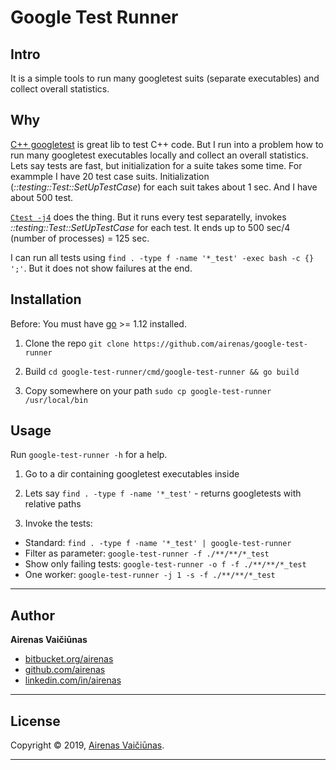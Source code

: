 # Google Test Runner

## Intro

It is a simple tools to run many googletest suits (separate executables) and collect overall statistics.

## Why

[C++ googletest](https://github.com/google/googletest) is great lib to test C++ code. But I run into a problem how to run many googletest executables locally and collect an overall statistics. Lets say tests are fast, but initialization for a suite takes some time. For exammple I have 20 test case suits. Initialization (*::testing::Test::SetUpTestCase*) for each suit takes about 1 sec. And I have about 500 test.

[`Ctest -j4`](https://cmake.org/) does the thing. But it runs every test separatelly, invokes *::testing::Test::SetUpTestCase* for each test. It ends up to 500 sec/4 (number of processes) = 125 sec.

I can run all tests using `find . -type f -name '*_test' -exec bash -c {} ';'`. But it does not show failures at the end.

## Installation

Before: You must have [go](https://golang.org/) >= 1.12 installed.

1) Clone the repo `git clone https://github.com/airenas/google-test-runner`

2) Build `cd google-test-runner/cmd/google-test-runner && go build`

3) Copy somewhere on your path `sudo cp google-test-runner /usr/local/bin`

## Usage

Run `google-test-runner -h` for a help.

1) Go to a dir containing googletest executables inside

2) Lets say `find . -type f -name '*_test'` - returns googletests with relative paths

3) Invoke the tests:

 * Standard: `find . -type f -name '*_test' | google-test-runner`
 * Filter as parameter: `google-test-runner -f ./**/**/*_test`
 * Show only failing tests: `google-test-runner -o f -f ./**/**/*_test`
 * One worker: `google-test-runner -j 1 -s -f ./**/**/*_test`

---

## Author

**Airenas Vaičiūnas**

* [bitbucket.org/airenas](https://bitbucket.org/airenas)
* [github.com/airenas](https://github.com/airenas)
* [linkedin.com/in/airenas](https://www.linkedin.com/in/airenas/)

---

## License

Copyright © 2019, [Airenas Vaičiūnas](https://bitbucket.org/airenas).

---
